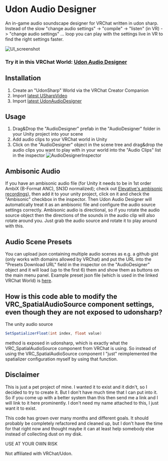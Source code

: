 # Udon Audio Designer
An in-game audio soundscape designer for VRChat written in udon sharp.
Instead of the slow "change audio settings" -> "compile" -> "listen" (in VR) -> "change audio settings" ... loop you can play with the settings live in VR to find the right settings faster.

![UI_screenshot](https://github.com/parameter-pollution/UdonAudioDesigner/assets/4985522/dc99d85a-29f0-4a85-9129-36d1aa02d445)

### Try it in this VRChat World: [Udon Audio Designer](https://vrchat.com/home/world/wrld_2255fddb-ab92-4d3c-8b75-265d588f3130/)

## Installation
1. Create an "UdonSharp" World via the VRChat Creator Companion
2. Import [latest USharpVideo](https://github.com/MerlinVR/USharpVideo/releases)
3. Import [latest UdonAudioDesigner](https://github.com/parameter-pollution/UdonTimeMachine/releases)

## Usage
1. Drag&Drop the "AudioDesigner" prefab in the "AudioDesigner" folder in your Unity project into your scene
1. Add audio clips to your VRChat world in Unity
2. Click on the "AudioDesigner" object in the scene tree and drag&drop the audio clips you want to play with in your world into the "Audio Clips" list in the inspector
![AudioDesignerInspector](https://github.com/parameter-pollution/UdonAudioDesigner/assets/4985522/cd9c6d5f-98d1-4e46-8ef6-a1606741413c)

## Ambisonic Audio
If you have an ambisonic audio file (for Unity it needs to be in 1st order AmbiX (B-Format ANC), SN3D normalized); check out [Elevative's ambisonic recordings](https://www.patreon.com/posts/example-audio-53930477)), then add it to your unity project, click on it and check the "Ambisonic" checkbox in the inspector.
Then Udon Audio Designer will automatically treat it as an ambisonic file and configure the audio source settings correctly.
Ambisonic audio is directional, so if you rotate the audio source object then the directions of the sounds in the audio clip will also rotate around you.
Just grab the audio source and rotate it to play around with this.

## Audio Scene Presets
You can upload json containing multiple audio scenes as e.g. a github gist (only works with domains allowed by VRChat) and put the URL into the "Presets Download URL" field in the inspector on the "AudioDesigner" object and it will load (up to the first 6) them and show them as buttons on the main menu panel.
Example preset json file (which is used in the linked VRChat World) is [here](https://gist.githubusercontent.com/parameter-pollution/f0f14b73f7f99f7460b5aa1b85332e53/raw/gistfile1.txt).

## How is this code able to modify the VRC_SpatialAudioSource component settings, even though they are not exposed to udonsharp?
The unity audio source
```csharp
SetSpatializerFloat(int index, float value)
```
method is exposed in udonsharp, which is exactly what the VRC_SpatialAudioSource component from VRChat is using.
So instead of using the VRC_SpatialAudioSource component I "just" reimplemented the spatializer configuration myself by using that function.

## Disclaimer
This is just a pet project of mine. I wanted it to exist and it didn't, so I decided to try to create it. But I don't have much time that I can put into it. So if you come up with a better system than this then send me a link and I will link to it here prominently. I don't need my name attached to this, I just want it to exist.

This code has grown over many months and different goals. It should probably be completely refactored and cleaned up, but I don't have the time for that right now and thought maybe it can at least help somebody else instead of collecting dust on my disk.

USE AT YOUR OWN RISK

Not affiliated with VRChat/Udon.
